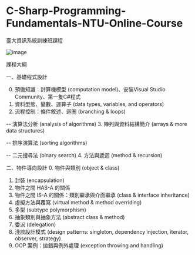 # C-Sharp-Programming-Fundamentals-NTU-Online-Course
臺大資訊系統訓練班課程

![image](https://github.com/Yan-Ju-Wang/C-Sharp-Programming-Fundamentals-NTU-Online-Course/assets/125424141/d72fc83b-2827-41b1-b59d-5fe342dcdfd0)

課程大綱

一、基礎程式設計

0. 預備知識：計算機模型 (computation model)、安裝Visual Studio Community、第一隻C#程式
1. 資料型態、變數、運算子 (data types, variables, and operators)
2. 流程控制：條件敘述、迴圈 (branching & loops)

-- 演算法分析 (analysis of algorithms)
3. 陣列與資料結構簡介 (arrays & more data structures)

-- 排序演算法 (sorting algorithms)

-- 二元搜尋法 (binary search)
4. 方法與遞迴 (method & recursion)

二、物件導向設計
0. 物件與類別 (object & class)
1. 封裝 (encapsulation)
2. 物件之間 HAS-A 的關係
3. 物件之間 IS-A 的關係：類別繼承與介面繼承 (class & interface inheritance)
4. 虛擬方法與覆寫 (virtual method & method overriding)
5. 多型 (subtype polymorphism)
6. 抽象類別與抽象方法 (abstract class & method)
7. 委派 (delegation)
8. 淺談設計模式 (design patterns: singleton, dependency injection, iterator, observer, strategy)
9. OOP 案例：拋錯與例外處理 (exception throwing and handling)
